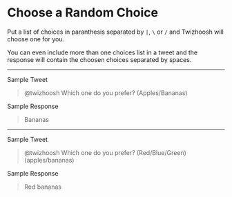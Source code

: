 # Choose a Random Choice

Put a list of choices in paranthesis separated by `|`, `\` or `/` and Twizhoosh will choose one for you.

You can even include more than one choices list in a tweet and the response will contain the choosen choices
separated by spaces.

<!--examples-->

---

Sample Tweet

> @twizhoosh Which one do you prefer? (Apples/Bananas)

Sample Response

> Bananas

---

Sample Tweet

> @twizhoosh Which one do you prefer? (Red/Blue/Green) (apples/bananas)

Sample Response

> Red bananas